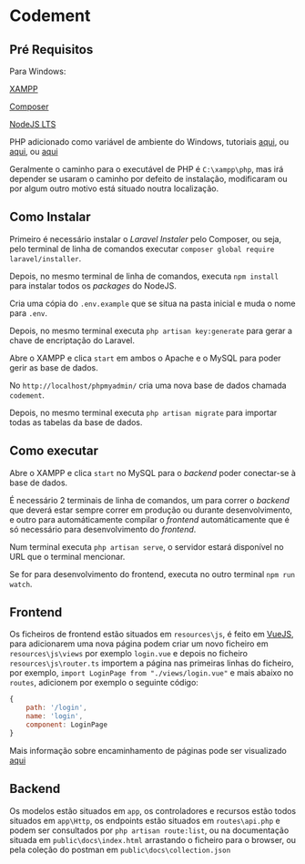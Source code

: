 # Codement

## Pré Requisitos

Para Windows:

[XAMPP](https://www.apachefriends.org/index.html)

[Composer](https://getcomposer.org/)

[NodeJS LTS](https://nodejs.org/en/)

PHP adicionado como variável de ambiente do Windows, tutoriais [aqui](https://stackoverflow.com/questions/10753024/how-to-access-the-command-line-for-xampp-on-windows/46408671#46408671), ou [aqui](https://www.java.com/pt_BR/download/help/path.xml), ou [aqui](https://pt.stackoverflow.com/questions/5024/como-mudar-o-path-nos-windows)

Geralmente o caminho para o executável de PHP é `C:\xampp\php`, mas irá depender se usaram o caminho por defeito de instalação, modificaram ou por algum outro motivo está situado noutra localização.

## Como Instalar

Primeiro é necessário instalar o *Laravel Instaler* pelo Composer, ou seja, pelo terminal de linha de comandos executar `composer global require laravel/installer`.

Depois, no mesmo terminal de linha de comandos, executa `npm install` para instalar todos os *packages* do NodeJS.

Cria uma cópia do `.env.example` que se situa na pasta inicial e muda o nome para `.env`.

Depois, no mesmo terminal executa `php artisan key:generate` para gerar a chave de encriptação do Laravel.

Abre o XAMPP e clica `start` em ambos o Apache e o MySQL para poder gerir as base de dados.

No `http://localhost/phpmyadmin/` cria uma nova base de dados chamada `codement`.

Depois, no mesmo terminal executa `php artisan migrate` para importar todas as tabelas da base de dados.

## Como executar

Abre o XAMPP e clica `start` no MySQL para o *backend* poder conectar-se à base de dados.

É necessário 2 terminais de linha de comandos, um para correr o *backend* que deverá estar sempre correr em produção ou durante desenvolvimento, e outro para automáticamente compilar o *frontend* automáticamente que é só necessário para desenvolvimento do *frontend*.

Num terminal executa `php artisan serve`, o servidor estará disponível no URL que o terminal mencionar.

Se for para desenvolvimento do frontend, executa no outro terminal `npm run watch`.

## Frontend

Os ficheiros de frontend estão situados em `resources\js`, é feito em [VueJS](https://vuejs.org/), para adicionarem uma nova página podem criar um novo ficheiro em `resources\js\views` por exemplo `login.vue` e depois no ficheiro `resources\js\router.ts` importem a página nas primeiras linhas do ficheiro, por exemplo, `import LoginPage from "./views/login.vue"` e mais abaixo no `routes`, adicionem por exemplo o seguinte código:

```js
{
    path: '/login',
    name: 'login',
    component: LoginPage
}
```

Mais informação sobre encaminhamento de páginas pode ser visualizado [aqui](https://router.vuejs.org/guide/)

## Backend

Os modelos estão situados em `app`, os controladores e recursos estão todos situados em `app\Http`, os endpoints estão situados em `routes\api.php` e podem ser consultados por `php artisan route:list`, ou na documentação situada em `public\docs\index.html` arrastando o ficheiro para o browser, ou pela coleção do postman em `public\docs\collection.json`
